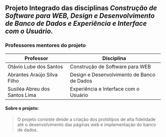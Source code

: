 ## Projeto Integrado das disciplinas ***Construção de Software para WEB, Design e Desenvolvimento de Banco de Dados e Experiência e Interface com o Usuário.***
### Professores mentores do projeto
Professor   | Disciplina
--------- | ------
Otávio Lube dos Santos | Construção de Software para WEB
Abrantes Araújo Silva Filho | Design e Desenvolvimento de Banco de Dados
Susiléa Abreu dos Santos Lima  | Experiência e Interface com o Usuário
#### Sobre o projeto:
> O projeto consiste desde a criação dos protótipos de alta fidelidade até o desenvolvimento das páginas web e implementação do banco de dados.
